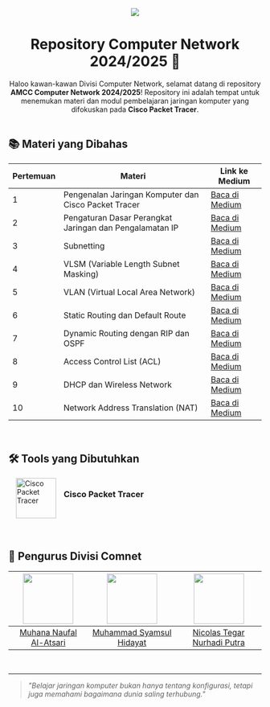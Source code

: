 <div align="center">
<p>
<img src="https://media1.tenor.com/m/mZMc3JEV4UkAAAAd/firefly-hsr.gif">
</p>
<h1>Repository Computer Network 2024/2025 🛜</h1>
Haloo kawan-kawan Divisi Computer Network, selamat datang di repository <strong>AMCC Computer Network 2024/2025</strong>! Repository ini adalah tempat untuk menemukan materi dan modul pembelajaran jaringan komputer yang difokuskan pada <strong>Cisco Packet Tracer</strong>.
</div>

<br>

## 📚 Materi yang Dibahas

| Pertemuan | Materi                                                  | Link ke Medium                                                                                                     |
| --------- | ------------------------------------------------------- | ------------------------------------------------------------------------------------------------------------------ |
| 1         | Pengenalan Jaringan Komputer dan Cisco Packet Tracer    | [Baca di Medium](https://medium.com/amcc-amikom/pengenalan-jaringan-komputer-dan-cisco-packet-tracer-7df4ad954f68) |
| 2         | Pengaturan Dasar Perangkat Jaringan dan Pengalamatan IP | [Baca di Medium](https://medium.com/#)                                                                             |
| 3         | Subnetting                                              | [Baca di Medium](https://medium.com/#)                                                                             |
| 4         | VLSM (Variable Length Subnet Masking)                   | [Baca di Medium](https://medium.com/#)                                                                             |
| 5         | VLAN (Virtual Local Area Network)                       | [Baca di Medium](https://medium.com/#)                                                                             |
| 6         | Static Routing dan Default Route                        | [Baca di Medium](https://medium.com/#)                                                                             |
| 7         | Dynamic Routing dengan RIP dan OSPF                     | [Baca di Medium](https://medium.com/#)                                                                             |
| 8         | Access Control List (ACL)                               | [Baca di Medium](https://medium.com/#)                                                                             |
| 9         | DHCP dan Wireless Network                               | [Baca di Medium](https://medium.com/#)                                                                             |
| 10        | Network Address Translation (NAT)                       | [Baca di Medium](https://medium.com/#)                                                                             |

<br>

## 🛠️ Tools yang Dibutuhkan

<div style="display: flex; gap:15px; margin-left: 15px">
<img src="https://encrypted-tbn0.gstatic.com/images?q=tbn:ANd9GcQKrQU23dSbfFfAjiB9fJnWx0VkVmH1i9WejQ&s" alt="Cisco Packet Tracer" width="80">
<h3> Cisco Packet Tracer </h3>
</div>

<br>
<br>

## 👥 Pengurus Divisi Comnet

<center>

| <img src="https://github.com/muhananaufal.png" width="100"> | <img src="https://github.com/Syamsoelll.png" width="100"> |  <img src="https://github.com/nicolast74.png" width="100">   |
| :---------------------------------------------------------: | :-------------------------------------------------------: | :----------------------------------------------------------: | 
| [Muhana Naufal Al-Atsari](https://github.com/muhananaufal)  | [Muhammad Syamsul Hidayat](https://github.com/Syamsoelll) | [Nicolas Tegar Nurhadi Putra](https://github.com/nicolast74) | 

</center>

<br>

---

> _"Belajar jaringan komputer bukan hanya tentang konfigurasi, tetapi juga memahami bagaimana dunia saling terhubung."_
